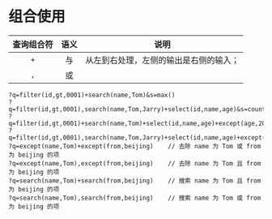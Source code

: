 # 组合使用

| 查询组合符 | 语义 | 说明                                   |
| :--------: | :--: | -------------------------------------- |
|    `+`     |  与  | 从左到右处理，左侧的输出是右侧的输入； |
|    `,`     |  或  |                                        |

```
?q=filter(id,gt,0001)+search(name,Tom)&s=max()
?q=filter(id,gt,0001),search(name,Tom,Jarry)+select(id,name,age)&s=count()
?q=filter(id,gt,0001)+search(name,Tom)+select(id,name,age)+except(age,20)
?q=filter(id,gt,0001),search(name,Tom,Jarry)+select(id,name,age)+except(age,20)
?q=except(name,Tom)+except(from,beijing)    // 去除 name 为 Tom 或 from 为 beijing 的项
?q=except(name,Tom),except(from,beijing)    // 去除 name 为 Tom 且 from 为 beijing 的项
?q=search(name,Tom)+search(from,beijing)    // 搜索 name 为 Tom 且 from 为 beijing 的项
?q=search(name,Tom),search(from,beijing)    // 搜索 name 为 Tom 或 from 为 beijing 的项
```
